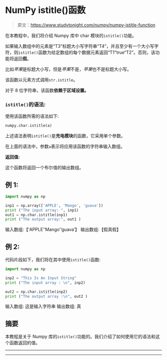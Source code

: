 # NumPy istitle()函数

> 原文：<https://www.studytonight.com/numpy/numpy-istitle-function>

在本教程中，我们将介绍 Numpy 库中 char 模块的`istitle()`功能。

如果输入数组中的元素是“T3”标题大小写字符串“T4”，并且至少有一个大小写字符，则`istitle()`函数为给定数组的每个数据元素返回“T1”true“T2”。否则，该功能将返回**假**。

比如*苹果*是标题大小写，但是*苹果*不是，*苹果*也不是标题大小写。

该函数以元素方式调用`str.istitle`。

对于 8 位字符串，该函数**依赖于区域设置。**

### `istitle()`的语法:

使用该函数所需的语法如下:

```py
numpy.char.istitle(a)
```

上述语法表明`istitle()`是**充电模块**的函数，它采用单个参数。

在上面的语法中，参数`a`表示将应用该函数的字符串输入数组。

**返回值:**

这个函数将返回一个布尔值的输出数组。

## 例 1:

```py
import numpy as np 

inp1 = np.array(['APPLE', 'Mango', 'guava']) 
print ("The input array: ", inp1) 
out1 = np.char.istitle(inp1) 
print ("The output array:", out1 ) 
```

输入数组:【‘APPLE’‘Mango’‘guava’】
输出数组:【假真假】

## 例 2:

代码片段如下，我们将在其中使用`istitle()`函数:

```py
import numpy as np 

inp2 = "This Is An Input String"
print ("The input array : \n", inp2) 

out2 = np.char.istitle(inp2) 
print ("The output array :\n", out2 ) 
```

输入数组:
这是输入字符串
输出数组:
真

## 摘要

本教程是关于 Numpy 库的`istitle()`功能的。我们介绍了如何使用它的语法和这个函数返回的值。

* * *

* * *